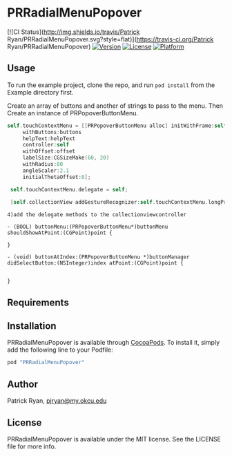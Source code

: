 # PRRadialMenuPopover

[![CI Status](http://img.shields.io/travis/Patrick Ryan/PRRadialMenuPopover.svg?style=flat)](https://travis-ci.org/Patrick Ryan/PRRadialMenuPopover)
[![Version](https://img.shields.io/cocoapods/v/PRRadialMenuPopover.svg?style=flat)](http://cocoapods.org/pods/PRRadialMenuPopover)
[![License](https://img.shields.io/cocoapods/l/PRRadialMenuPopover.svg?style=flat)](http://cocoapods.org/pods/PRRadialMenuPopover)
[![Platform](https://img.shields.io/cocoapods/p/PRRadialMenuPopover.svg?style=flat)](http://cocoapods.org/pods/PRRadialMenuPopover)

## Usage

To run the example project, clone the repo, and run `pod install` from the Example directory first.

    
    
Create an array of buttons and another of strings to pass to the menu. Then Create an instance of PRPopoverButtonMenu.
    
   ```Objective-C
   self.touchContextMenu = [[PRPopoverButtonMenu alloc] initWithFrame:self.collectionView.frame
        withButtons:buttons     
        helpText:helpText      
        controller:self         
        withOffset:offset       
        labelSize:CGSizeMake(60, 20)    
        withRadius:80       
        angleScaler:2.1     
        initialThetaOffset:0];  

    self.touchContextMenu.delegate = self;
    
    [self.collectionView addGestureRecognizer:self.touchContextMenu.longPressReconizer];
   ```
   
    4)add the delegate methods to the collectionviewcontroller
    
    - (BOOL) buttonMenu:(PRPopoverButtonMenu*)buttonMenu shouldShowAtPoint:(CGPoint)point {

    }

    - (void) buttonAtIndex:(PRPopoverButtonMenu *)buttonManager didSelectButton:(NSInteger)index atPoint:(CGPoint)point {
    

    }
    
## Requirements

## Installation

PRRadialMenuPopover is available through [CocoaPods](http://cocoapods.org). To install
it, simply add the following line to your Podfile:

```ruby
pod "PRRadialMenuPopover"
```

## Author

Patrick Ryan, pjryan@my.okcu.edu

## License

PRRadialMenuPopover is available under the MIT license. See the LICENSE file for more info.
